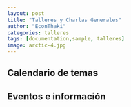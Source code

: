 ```yaml
---
layout: post
title: "Talleres y Charlas Generales"
author: "EconThaki"
categories: talleres
tags: [documentation,sample, talleres]
image: arctic-4.jpg
---
```




## Calendario de temas

## Eventos e información


